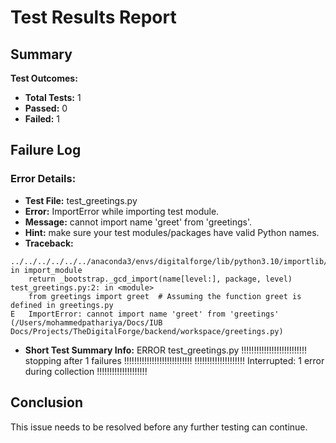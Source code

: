 # Test Results Report

## Summary

**Test Outcomes:**

- **Total Tests:** 1
- **Passed:** 0
- **Failed:** 1

## Failure Log

### Error Details:

- **Test File:** test_greetings.py
- **Error:** ImportError while importing test module.
- **Message:** cannot import name 'greet' from 'greetings'.
- **Hint:** make sure your test modules/packages have valid Python names.
- **Traceback:**
```
../../../../../../anaconda3/envs/digitalforge/lib/python3.10/importlib/__init__.py:126: in import_module
    return _bootstrap._gcd_import(name[level:], package, level)
test_greetings.py:2: in <module>
    from greetings import greet  # Assuming the function greet is defined in greetings.py
E   ImportError: cannot import name 'greet' from 'greetings' (/Users/mohammedpathariya/Docs/IUB Docs/Projects/TheDigitalForge/backend/workspace/greetings.py)
```
- **Short Test Summary Info:**
    ERROR test_greetings.py
    !!!!!!!!!!!!!!!!!!!!!!!!!! stopping after 1 failures !!!!!!!!!!!!!!!!!!!!!!!!!!!
    !!!!!!!!!!!!!!!!!!!! Interrupted: 1 error during collection !!!!!!!!!!!!!!!!!!!!

## Conclusion
This issue needs to be resolved before any further testing can continue.